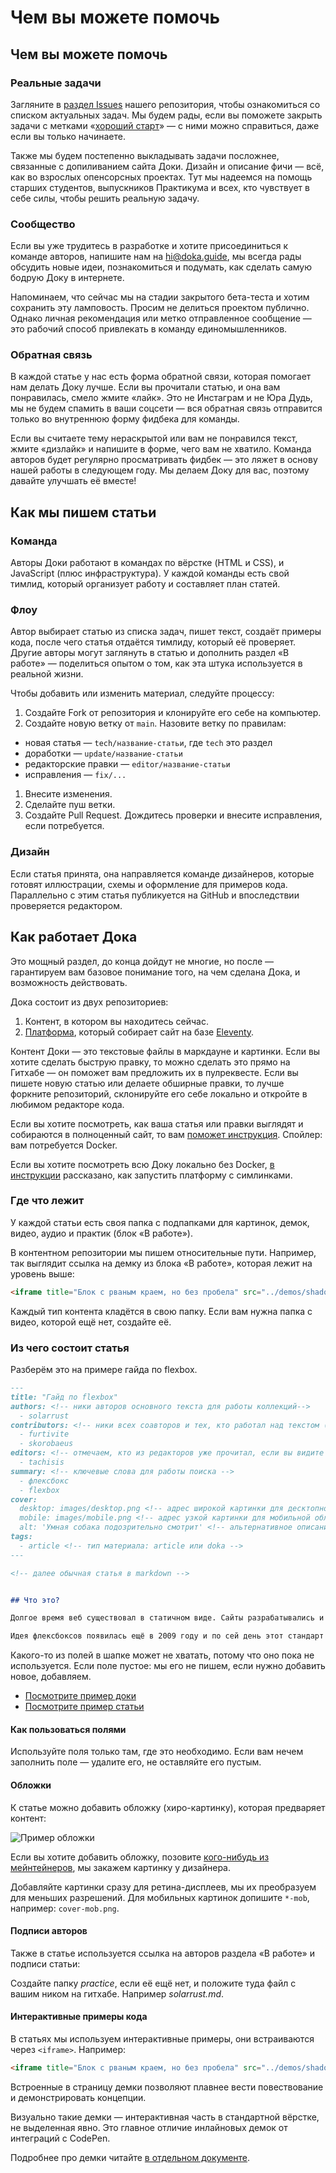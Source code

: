 # Чем вы можете помочь

## Чем вы можете помочь

### Реальные задачи

Загляните в [раздел Issues](https://github.com/doka-guide/content/issues) нашего репозитория, чтобы ознакомиться со списком актуальных задач. Мы будем рады, если вы поможете закрыть задачи с метками «[хороший старт](https://github.com/doka-guide/content/issues?q=is%3Aissue+is%3Aopen+label%3A%22хороший+старт%22)» — с ними можно справиться, даже если вы только начинаете.

Также мы будем постепенно выкладывать задачи посложнее, связанные с допиливанием сайта Доки. Дизайн и описание фичи — всё, как во взрослых опенсорсных проектах. Тут мы надеемся на помощь старших студентов, выпускников Практикума и всех, кто чувствует в себе силы, чтобы решить реальную задачу.

### Сообщество

Если вы уже трудитесь в разработке и хотите присоединиться к команде авторов, напишите нам на [hi@doka.guide](mailto:hi@doka.guide), мы всегда рады обсудить новые идеи, познакомиться и подумать, как сделать самую бодрую Доку в интернете.

Напоминаем, что сейчас мы на стадии закрытого бета-теста и хотим сохранить эту ламповость. Просим не делиться проектом публично. Однако личная рекомендация или метко отправленное сообщение — это рабочий способ привлекать в команду единомышленников.

### Обратная связь

В каждой статье у нас есть форма обратной связи, которая помогает нам делать Доку лучше. Если вы прочитали статью, и она вам понравилась, смело жмите «лайк». Это не Инстаграм и не Юра Дудь, мы не будем спамить в ваши соцсети — вся обратная связь отправится только во внутреннюю форму фидбека для команды.

Если вы считаете тему нераскрытой или вам не понравился текст, жмите «дизлайк» и напишите в форме, чего вам не хватило. Команда авторов будет регулярно просматривать фидбек — это ляжет в основу нашей работы в следующем году. Мы делаем Доку для вас, поэтому давайте улучшать её вместе!

## Как мы пишем статьи

### Команда

Авторы Доки работают в командах по вёрстке (HTML и CSS), и JavaScript (плюс инфраструктура). У каждой команды есть свой тимлид, который организует работу и составляет план статей.

### Флоу

Автор выбирает статью из списка задач, пишет текст, создаёт примеры кода, после чего статья отдаётся тимлиду, который её проверяет.
Другие авторы могут заглянуть в статью и дополнить раздел «В работе» — поделиться опытом о том, как эта штука используется в реальной жизни.

Чтобы добавить или изменить материал, следуйте процессу:

1. Создайте Fork от репозитория и клонируйте его себе на компьютер.
1. Создайте новую ветку от `main`. Назовите ветку по правилам:
  * новая статья — `tech/название-статьи`, где `tech` это раздел
  * доработки — `update/название-статьи`
  * редакторские правки — `editor/название-статьи`
  * исправления — `fix/...`
1. Внесите изменения.
1. Сделайте пуш ветки.
1. Создайте Pull Request. Дождитесь проверки и внесите исправления, если потребуется.


### Дизайн

Если статья принята, она направляется команде дизайнеров, которые готовят иллюстрации, схемы и оформление для примеров кода. Параллельно с этим статья публикуется на GitHub и впоследствии проверяется редактором.

## Как работает Дока

Это мощный раздел, до конца дойдут не многие, но после — гарантируем вам базовое понимание того, на чем сделана Дока, и возможность действовать.

Дока состоит из двух репозиториев:

  1. Контент, в котором вы находитесь сейчас.
  1. [Платформа](https://github.com/doka-guide/platform), который собирает сайт на базе [Eleventy](https://www.11ty.dev/).

Контент Доки — это текстовые файлы в маркдауне и картинки. Если вы хотите сделать быструю правку, то можно сделать это прямо на Гитхабе — он поможет вам предложить их в пулреквесте. Если вы пишете новую статью или делаете обширные правки, то лучше форкните репозиторий, склонируйте его себе локально и откройте в любимом редакторе кода.

Если вы хотите посмотреть, как ваша статья или правки выглядят и собираются в полноценный сайт, то вам [поможет инструкция](https://github.com/doka-guide/content/blob/main/docs/preview.md). Спойлер: вам потребуется Docker.

Если вы хотите посмотреть всю Доку локально без Docker, [в инструкции](https://github.com/doka-guide/platform/blob/main/docs/how-to-run.md) рассказано, как запустить платформу с симлинками.

### Где что лежит

У каждой статьи есть своя папка с подпапками для картинок, демок, видео, аудио и практик (блок «В работе»).

В контентном репозитории мы пишем относительные пути. Например, так выглядит ссылка на демку из блока «В работе», которая лежит на уровень выше:

```markdown
<iframe title="Блок с рваным краем, но без пробела" src="../demos/shadow.html"></iframe>
```

Каждый тип контента кладётся в свою папку. Если вам нужна папка с видео, которой ещё нет, создайте её.

### Из чего состоит статья

Разберём это на примере гайда по flexbox.

```markdown
---
title: "Гайд по flexbox"
authors: <!-- ники авторов основного текста для работы коллекций-->
  - solarrust
contributors: <!-- ники всех соавторов и тех, кто работал над текстом (дописали «В работе»? Переписали блок? Вам сюда)-->
  - furtivite
  - skorobaeus
editors: <!-- отмечаем, кто из редакторов уже прочитал, если вы видите такую отметку, добавьте редактора в новый PR -->
  - tachisis
summary: <!-- ключевые слова для работы поиска -->
  - флексбокс
  - flexbox
cover:
  desktop: images/desktop.png <!-- адрес широкой картинки для десктопной обложки -->
  mobile: images/mobile.png <!-- адрес узкой картинки для мобильной обложки -->
  alt: 'Умная собака подозрительно смотрит' <!-- альтернативное описание для обложки -->
tags:
  - article <!-- тип материала: article или doka -->
---

<!-- далее обычная статья в markdown -->


## Что это?

Долгое время веб существовал в статичном виде. Сайты разрабатывались и просматривались только на экранах мониторов стационарных компьютеров. В масштабах истории совсем недавно у нас появилось огромное разнообразие различных экранов — от мобильных телефонов, до телевизоров — на которых мы можем взаимодействовать с сайтами. Отсюда появилась необходимость в гибких системах раскладки.

Идея флексбоксов появилась ещё в 2009 году и по сей день этот стандарт развивается и прорабатывается. Основная идея флексов — гибкое распределение места между элементами, гибкая расстановка, выравнивание, гибкое управление. Ключевое слово **гибкое**, что и отражено в названии (_flex — англ. гибко_).
```

Какого-то из полей в шапке может не хватать, потому что оно пока не используется. Если поле пустое: мы его не пишем, если нужно добавить новое, добавляем.

- [Посмотрите пример доки](./examples/doka.md)
- [Посмотрите пример статьи](./examples/article.md)

#### Как пользоваться полями

Используйте поля только там, где это необходимо. Если вам нечем заполнить поле — удалите его, не оставляйте его пустым.

#### Обложки

К статье можно добавить обложку (хиро-картинку), которая предваряет контент:

![Пример обложки](./images/contributing.png)

Если вы хотите добавить обложку, позовите [кого-нибудь из мейнтейнеров](https://github.com/doka-guide/content/blob/main/CODEOWNERS), мы закажем картинку у дизайнера.

Добавляйте картинки сразу для ретина-дисплеев, мы их преобразуем для меньших разрешений. Для мобильных картинок допишите `*-mob`, например: `cover-mob.png`.

#### Подписи авторов

Также в статье используется ссылка на авторов раздела «В работе» и подписи статьи:

Создайте папку _practice_, если её ещё нет, и положите туда файл с вашим ником на гитхабе. Например _solarrust.md_.

#### Интерактивные примеры кода

В статьях мы используем интерактивные примеры, они встраиваются через `<iframe>`. Например:

```markdown
<iframe title="Блок с рваным краем, но без пробела" src="../demos/shadow.html"></iframe>
```

Встроенные в страницу демки позволяют плавнее вести повествование и демонстрировать концепции.

Визуально такие демки — интерактивная часть в стандартной вёрстке, не выделенная явно. Это главное отличие инлайновых демок от интеграций с CodePen.

Подробнее про демки читайте [в отдельном документе](demos.md).
